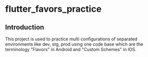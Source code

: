 # flutter_favors_practice
## Introduction
This project is used to practice multi configurations of separated environments like dev, stg, prod using one code base which are the terminology "Flavors" in Android and "Custom Schemes" in IOS.

